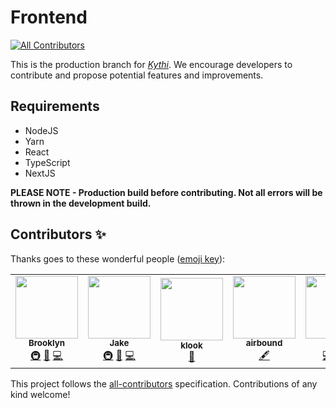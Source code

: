 # Frontend
<!-- ALL-CONTRIBUTORS-BADGE:START - Do not remove or modify this section -->
[![All Contributors](https://img.shields.io/badge/all_contributors-5-orange.svg?style=flat-square)](#contributors-)
<!-- ALL-CONTRIBUTORS-BADGE:END -->
This is the production branch for _[Kythi](https://kythi.com)_. We encourage developers to contribute and propose potential features and improvements.
## Requirements
* NodeJS
* Yarn
* React
* TypeScript
* NextJS

**PLEASE NOTE - Production build before contributing. Not all errors will be thrown in the development build.**

## Contributors ✨

Thanks goes to these wonderful people ([emoji key](https://allcontributors.org/docs/en/emoji-key)):

<!-- ALL-CONTRIBUTORS-LIST:START - Do not remove or modify this section -->
<!-- prettier-ignore-start -->
<!-- markdownlint-disable -->
<table>
  <tr>
    <td align="center"><a href="https://github.com/bbrooklyn"><img src="https://avatars.githubusercontent.com/u/58751447?v=4?s=100" width="100px;" alt=""/><br /><sub><b>Brooklyn</b></sub></a><br /><a href="#infra-bbrooklyn" title="Infrastructure (Hosting, Build-Tools, etc)">🚇</a> <a href="#design-bbrooklyn" title="Design">🎨</a> <a href="https://github.com/KythiX/Frontend/commits?author=bbrooklyn" title="Code">💻</a></td>
    <td align="center"><a href="https://github.com/NahSahh"><img src="https://avatars.githubusercontent.com/u/75503554?v=4?s=100" width="100px;" alt=""/><br /><sub><b>Jake</b></sub></a><br /><a href="#infra-NahSahh" title="Infrastructure (Hosting, Build-Tools, etc)">🚇</a> <a href="#design-NahSahh" title="Design">🎨</a> <a href="https://github.com/KythiX/Frontend/commits?author=NahSahh" title="Code">💻</a></td>
    <td align="center"><a href="https://github.com/KlookKindaCute"><img src="https://avatars.githubusercontent.com/u/69049679?v=4?s=100" width="100px;" alt=""/><br /><sub><b>klook</b></sub></a><br /><a href="#design-KlookKindaCute" title="Design">🎨</a></td>
    <td align="center"><a href="http://lean.monster"><img src="https://avatars.githubusercontent.com/u/98663009?v=4?s=100" width="100px;" alt=""/><br /><sub><b>airbound</b></sub></a><br /><a href="#content-airbound" title="Content">🖋</a></td>
    <td align="center"><a href="https://github.com/Kurpp"><img src="https://avatars.githubusercontent.com/u/78627265?v=4?s=100" width="100px;" alt=""/><br /><sub><b>Kurp</b></sub></a><br /><a href="https://github.com/KythiX/Frontend/commits?author=Kurpp" title="Code">💻</a> <a href="#maintenance-Kurpp" title="Maintenance">🚧</a> <a href="https://github.com/KythiX/Frontend/issues?q=author%3AKurpp" title="Bug reports">🐛</a></td>
  </tr>
</table>

<!-- markdownlint-restore -->
<!-- prettier-ignore-end -->

<!-- ALL-CONTRIBUTORS-LIST:END -->

This project follows the [all-contributors](https://github.com/all-contributors/all-contributors) specification. Contributions of any kind welcome!